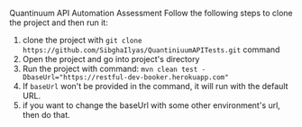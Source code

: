 Quantinuum API Automation Assessment
Follow the following steps to clone the project and then run it:
1. clone the project with `git clone https://github.com/SibghaIlyas/QuantiniuumAPITests.git` command
2. Open the project and go into project's directory
3. Run the project with command: `mvn clean test -DbaseUrl="https://restful-dev-booker.herokuapp.com" `
4. If `baseUrl` won't be provided in the command, it will run with the default URL. 
5. if you want to change the baseUrl with some other environment's url, then do that.